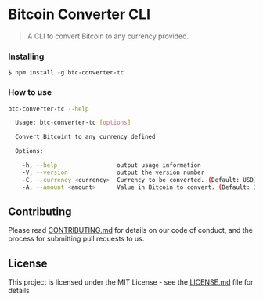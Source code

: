 # Bitcoin Converter CLI

> A CLI to convert Bitcoin to any currency provided.

### Installing

```
$ npm install -g btc-converter-tc
```

### How to use

```sh
btc-converter-tc --help

  Usage: btc-converter-tc [options]

  Convert Bitcoint to any currency defined

  Options:

    -h, --help                 output usage information
    -V, --version              output the version number
    -C, --currency <currency>  Currency to be converted. (Default: USD)
    -A, --amount <amount>      Value in Bitcoin to convert. (Default: 1)
```

## Contributing

Please read [CONTRIBUTING.md](CONTRIBUTING.md) for details on our code of conduct, and the process for submitting pull requests to us.

## License

This project is licensed under the MIT License - see the [LICENSE.md](LICENSE.md) file for details
